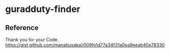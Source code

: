 # guradduty-finder
## Reference
Thank you for your Code.
https://gist.github.com/manabusakai/009fe1d77a34f31a0ea9eeab40e78330
